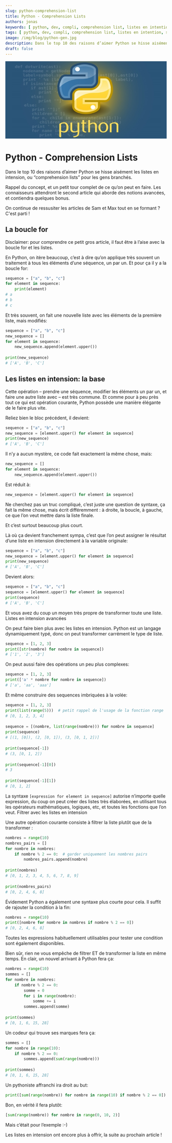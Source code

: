 ```yaml
---
slug: python-comprehension-list
title: Python - Comprehension Lists
authors: jonas
keywords: [ python, dev, compli, comprehension list, listes en intention, sam et max ]
tags: [ python, dev, compli, comprehension list, listes en intention, sam et max ]
image: /img/blog/python-gen.jpg
description: Dans le top 10 des raisons d’aimer Python se hisse aisément les listes en intension, ou “comprehension lists”. Rappel du concept, et un petit tour complet de ce qu’on peut en faire.
draft: false
---
```


![/img/blog/python-gen.jpg](/img/blog/python-gen.jpg)

# Python - Comprehension Lists

Dans le top 10 des raisons d’aimer Python se hisse aisément les listes en intension, ou “comprehension lists” pour les
gens branchés.

Rappel du concept, et un petit tour complet de ce qu’on peut en faire. Les connaisseurs attendront le
second article qui aborde des notions avancées, et contiendra quelques bonus.

On continue de ressusiter les articles de Sam et Max tout en se formant ? C'est parti !

## La boucle for

Disclaimer: pour comprendre ce petit gros article, il faut être à l’aise avec la boucle for et les listes.

En Python, on itère beaucoup, c’est à dire qu’on applique très souvent un traitement à tous les éléments d’une séquence,
un par un. Et pour ça il y a la boucle for:

```python
sequence = ["a", "b", "c"]
for element in sequence:
    print(element)
# a
# b
# c
```

Et très souvent, on fait une nouvelle liste avec les éléments de la première liste, mais modifiés:

```python
sequence = ["a", "b", "c"]
new_sequence = []
for element in sequence:
    new_sequence.append(element.upper())

print(new_sequence)
# ['A', 'B', 'C']
```

## Les listes en intension: la base

Cette opération – prendre une séquence, modifier les éléments un par un, et faire une autre liste avec – est très
commune. Et comme pour à peu près tout ce qui est opération courante, Python possède une manière élégante de le faire
plus vite.

Reliez bien le bloc précédent, il devient:

```python
sequence = ["a", "b", "c"]
new_sequence = [element.upper() for element in sequence]
print(new_sequence)
# ['A', 'B', 'C']
```

Il n’y a aucun mystère, ce code fait exactement la même chose, mais:

```python
new_sequence = []
for element in sequence:
    new_sequence.append(element.upper())
```

Est réduit à:

```python
new_sequence = [element.upper() for element in sequence]
```

Ne cherchez pas un truc compliqué, c’est juste une question de syntaxe, ça fait la même chose, mais écrit différemment :
à droite, la boucle, à gauche, ce que l’on veut mettre dans la liste finale.

Et c’est surtout beaucoup plus court.

Là où ça devient franchement sympa, c’est que l’on peut assigner le résultat d’une liste en intension directement à la
variable originale:

```python
sequence = ["a", "b", "c"]
new_sequence = [element.upper() for element in sequence]
print(new_sequence)
# ['A', 'B', 'C']
```

Devient alors:

```python
sequence = ["a", "b", "c"]
sequence = [element.upper() for element in sequence]
print(sequence)
# ['A', 'B', 'C']
```

Et vous avez du coup un moyen très propre de transformer toute une liste.
Listes en intension avancées

On peut faire bien plus avec les listes en intension. Python est un langage dynamiquement typé, donc on peut transformer
carrément le type de liste.

```python
sequence = [1, 2, 3]
print([str(nombre) for nombre in sequence])
# ['1', '2', '3']
```

On peut aussi faire des opérations un peu plus complexes:

```python
sequence = [1, 2, 3]
print(['a' * nombre for nombre in sequence])
# ['a', 'aa', 'aaa']
```

Et même construire des sequences imbriquées à la volée:

```python
sequence = [1, 2, 3]
print(list(range(5)))  # petit rappel de l'usage de la fonction range
# [0, 1, 2, 3, 4]

sequence = [(nombre, list(range(nombre))) for nombre in sequence]
print(sequence)
# [(1, [0]), (2, [0, 1]), (3, [0, 1, 2])]

print(sequence[-1])
# (3, [0, 1, 2])

print(sequence[-1][0])
# 3

print(sequence[-1][1])
# [0, 1, 2]
```

La syntaxe `[expression for element in sequence]` autorise n’importe quelle expression, du coup on peut créer des listes
très élaborées, en utilisant tous les opérateurs mathématiques, logiques, etc, et toutes les fonctions que l’on veut.
Filtrer avec les listes en intension

Une autre opération courante consiste à filtrer la liste plutôt que de la transformer :

```python
nombres = range(10)
nombres_pairs = []
for nombre in nombres:
    if nombre % 2 == 0:  # garder uniquement les nombres pairs
        nombres_pairs.append(nombre)

print(nombres)
# [0, 1, 2, 3, 4, 5, 6, 7, 8, 9]

print(nombres_pairs)
# [0, 2, 4, 6, 8]
```

Évidement Python a également une syntaxe plus courte pour cela. Il suffit de rajouter la condition à la fin:

```python
nombres = range(10)
print([nombre for nombre in nombres if nombre % 2 == 0])
# [0, 2, 4, 6, 8]
```

Toutes les expressions habituellement utilisables pour tester une condition sont également disponibles.

Bien sûr, rien ne vous empêche de filtrer ET de transformer la liste en même temps. En clair, un nouvel arrivant à
Python fera ça:

```python
nombres = range(10)
sommes = []
for nombre in nombres:
    if nombre % 2 == 0:
        somme = 0
        for i in range(nombre):
            somme += i
        sommes.append(somme)

print(sommes)
# [0, 1, 6, 15, 28]
```

Un codeur qui trouve ses marques fera ça:

```python
sommes = []
for nombre in range(10):
    if nombre % 2 == 0:
        sommes.append(sum(range(nombre)))

print(sommes)
# [0, 1, 6, 15, 28]
```

Un pythoniste affranchi ira droit au but:

```python
print([sum(range(nombre)) for nombre in range(10) if nombre % 2 == 0])
```

Bon, en vérité il fera plutôt:

```python
[sum(range(nombre)) for nombre in range(0, 10, 2)]
```

Mais c’était pour l’exemple :-)

Les listes en intension ont encore plus à offrir, la suite au prochain article !